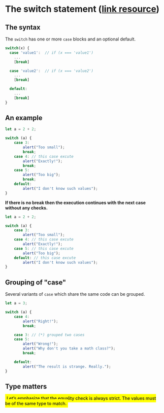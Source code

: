 # **The switch statement** ([link resource](https://javascript.info/switch))

## **The syntax**

The <code>switch</code> has one or more <code>case</code> blocks and an optional default.

```javascript
switch(x) {
  case 'value1':  // if (x === 'value1')
    ...
    [break]

  case 'value2':  // if (x === 'value2')
    ...
    [break]

  default:
    ...
    [break]
}
```

## **An example**

```javascript
let a = 2 + 2;

switch (a) {
	case 3:
		alert("Too small");
		break;
	case 4: // this case excute
		alert("Exactly!");
		break;
	case 5:
		alert("Too big");
		break;
	default:
		alert("I don't know such values");
}
```

<strong>If there is no break then the execution continues with the next case without any checks.</strong>

```javascript
let a = 2 + 2;

switch (a) {
	case 3:
		alert("Too small");
	case 4: // this case excute
		alert("Exactly!");
	case 5: // this case excute
		alert("Too big");
	default: // this case excute
		alert("I don't know such values");
}
```

## **Grouping of "case"**

Several variants of <code>case</code> which share the same code can be grouped.

```javascript
let a = 3;

switch (a) {
	case 4:
		alert("Right!");
		break;

	case 3: // (*) grouped two cases
	case 5:
		alert("Wrong!");
		alert("Why don't you take a math class?");
		break;

	default:
		alert("The result is strange. Really.");
}
```

## **Type matters**

<span style="background-color:yellow;padding:5px;font-weight:500">Let’s emphasize that the equality check is always strict. The values must be of the same type to match.</span>
